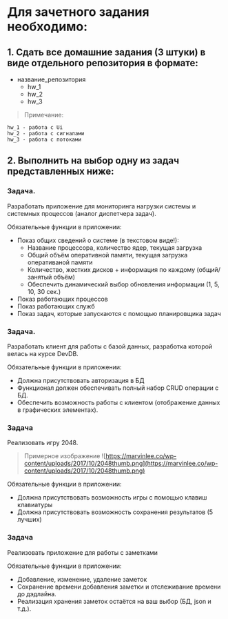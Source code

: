 # Для зачетного задания необходимо:

## 1. Сдать все домашние задания (3 штуки) в виде отдельного репозитория в формате:
  * название_репозитория
    * hw_1
    * hw_2
    * hw_3

> Примечание:

    hw_1 - работа с Ui 
    hw_2 - работа с сигналами
    hw_3 - работа с потоками

## 2. Выполнить на выбор одну из задач представленных ниже:

### Задача. 

Разработать приложение для мониторинга нагрузки системы 
и системных процессов (аналог диспетчера задач). 
           
Обязательные функции в приложении:
* Показ общих сведений о системе (в текстовом виде!):
  * Название процессора, количество ядер, текущая загрузка
  * Общий объём оперативной памяти, текущая загрузка оперативаной памяти
  * Количество, жестких дисков + информация по каждому (общий/занятый объём)
  * Обеспечить динамический выбор обновления информации (1, 5, 10, 30 сек.)
* Показ работающих процессов
* Показ работающих служб
* Показ задач, которые запускаются с помощью планировщика задач

### Задача. 

Разработать клиент для работы с базой данных, разработка которой 
велась на курсе DevDB. 
           
Обязательные функции в приложении:
* Должна присутствовать авторизация в БД
* Функционал должен обеспечивать полный набор CRUD операции с БД.
* Обеспечить возможность работы с клиентом (отображение данных в графических элементах).


### Задача

Реализовать игру 2048.

> Примерное изображение
![https://marvinlee.co/wp-content/uploads/2017/10/2048thumb.png](https://marvinlee.co/wp-content/uploads/2017/10/2048thumb.png)

Обязательные функции в приложении:
* Должна присутствовать возможность игры с помощью клавиш клавиатуры
* Должна присутствовать возможность сохранения результатов (5 лучших)


### Задача

Реализовать приложение для работы с заметками

Обязательные функции в приложении:
* Добавление, изменение, удаление заметок
* Сохранение времени добавления заметки и отслеживание времени до дэдлайна.
* Реализация хранения заметок остаётся на ваш выбор (БД, json и т.д.).

